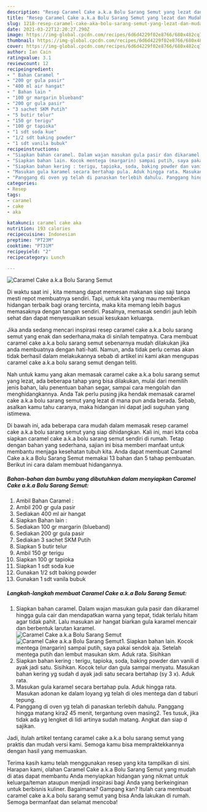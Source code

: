 ```yaml
---
description: "Resep Caramel Cake a.k.a Bolu Sarang Semut yang lezat dan Mudah Dibuat"
title: "Resep Caramel Cake a.k.a Bolu Sarang Semut yang lezat dan Mudah Dibuat"
slug: 1218-resep-caramel-cake-aka-bolu-sarang-semut-yang-lezat-dan-mudah-dibuat
date: 2021-03-22T12:20:27.290Z
image: https://img-global.cpcdn.com/recipes/6d6d4229f02e8766/680x482cq70/caramel-cake-aka-bolu-sarang-semut-foto-resep-utama.jpg
thumbnail: https://img-global.cpcdn.com/recipes/6d6d4229f02e8766/680x482cq70/caramel-cake-aka-bolu-sarang-semut-foto-resep-utama.jpg
cover: https://img-global.cpcdn.com/recipes/6d6d4229f02e8766/680x482cq70/caramel-cake-aka-bolu-sarang-semut-foto-resep-utama.jpg
author: Ian Cain
ratingvalue: 3.1
reviewcount: 12
recipeingredient:
- " Bahan Caramel "
- "200 gr gula pasir"
- "400 ml air hangat"
- " Bahan lain "
- "100 gr margarin blueband"
- "200 gr gula pasir"
- "3 sachet SKM Putih"
- "5 butir telur"
- "150 gr terigu"
- "100 gr tapioka"
- "1 sdt soda kue"
- "1/2 sdt baking powder"
- "1 sdt vanila bubuk"
recipeinstructions:
- "Siapkan bahan caramel. Dalam wajan masukan gula pasir dan dikaramel hingga gula cair dan mendapatkan warna yang tepat, tidak terlalu hitam agar tidak pahit. Lalu masukan air hangat biarkan gula karamel mencair dan berbentuk larutan karamel."
- "Siapkan bahan lain. Kocok mentega (margarin) sampai putih, saya pakai sendok aja. Setelah mentega putih dan lembut masukan skm. Aduk rata. Sisihkan"
- "Siapkan bahan kering : terigu, tapioka, soda, baking powder dan vanili d ayak jadi satu. Sisihkan. Kocok telur dan gula sampai menyatu. Masukan bahan kering yg sudah d ayak jadi satu secara bertahap (sy 3 x). Aduk rata."
- "Masukan gula karamel secara bertahap pula. Aduk hingga rata. Masukan adonan ke dalam loyang yg telah di oles mentega dan d taburi tepung."
- "Panggang di oven yg telah di panaskan terlebih dahulu. Panggang hingga matang kira2 45 menit, tergantung oven masing2. Tes tusuk, jika tidak ada yg lengket di lidi artinya sudah matang. Angkat dan siap d sajikan."
categories:
- Resep
tags:
- caramel
- cake
- aka

katakunci: caramel cake aka 
nutrition: 193 calories
recipecuisine: Indonesian
preptime: "PT23M"
cooktime: "PT31M"
recipeyield: "2"
recipecategory: Lunch

---
```



![Caramel Cake a.k.a Bolu Sarang Semut](https://img-global.cpcdn.com/recipes/6d6d4229f02e8766/680x482cq70/caramel-cake-aka-bolu-sarang-semut-foto-resep-utama.jpg)

Di waktu  saat ini , kita memang dapat memesan makanan siap saji tanpa mesti repot membuatnya sendiri. Tapi, untuk kita yang mau memberikan hidangan terbaik bagi orang tercinta, maka kita memang lebih bagus memasaknya dengan tangan sendiri. Pasalnya, memasak sendiri jauh lebih sehat dan dapat menyesuaikan sesuai kesukaan keluarga.

Jika anda sedang mencari inspirasi resep caramel cake a.k.a bolu sarang semut yang enak dan sederhana,maka di sinilah tempatnya. Cara membuat caramel cake a.k.a bolu sarang semut  sebenarnya mudah dilakukan jika anda membuatnya dengan hati-hati. Namun, anda tidak perlu cemas akan tidak berhasil dalam melakukannya 
sebab di artikel ini kami akan mengupas caramel cake a.k.a bolu sarang semut dengan teliti.  



Nah untuk kamu yang akan memasak caramel cake a.k.a bolu sarang semut yang lezat, ada beberapa tahap yang bisa dilakukan, mulai dari memilih jenis bahan, lalu penentuan bahan segar, sampai cara mengolah dan menghidangkannya. Anda Tak perlu pusing jika hendak memasak caramel cake a.k.a bolu sarang semut yang lezat di mana pun anda berada. Sebab, asalkan kamu  tahu caranya, maka hidangan ini dapat jadi suguhan yang istimewa.

Di bawah ini, ada beberapa cara mudah dalam memasak resep caramel cake a.k.a bolu sarang semut yang siap dihidangkan. Kali ini, mari kita coba siapkan caramel cake a.k.a bolu sarang semut sendiri di rumah. Tetap dengan bahan yang sederhana, sajian ini bisa memberi manfaat untuk membantu menjaga kesehatan tubuh kita. Anda dapat membuat Caramel Cake a.k.a Bolu Sarang Semut memakai 13 bahan dan 5 tahap pembuatan. Berikut ini cara dalam membuat hidangannya.

<!--inarticleads1-->

##### Bahan-bahan dan bumbu yang dibutuhkan dalam menyiapkan Caramel Cake a.k.a Bolu Sarang Semut:

1. Ambil  Bahan Caramel :
1. Ambil 200 gr gula pasir
1. Sediakan 400 ml air hangat
1. Siapkan  Bahan lain :
1. Sediakan 100 gr margarin (blueband)
1. Sediakan 200 gr gula pasir
1. Sediakan 3 sachet SKM Putih
1. Siapkan 5 butir telur
1. Ambil 150 gr terigu
1. Siapkan 100 gr tapioka
1. Siapkan 1 sdt soda kue
1. Gunakan 1/2 sdt baking powder
1. Gunakan 1 sdt vanila bubuk




<!--inarticleads2-->

##### Langkah-langkah membuat Caramel Cake a.k.a Bolu Sarang Semut:

1. Siapkan bahan caramel. Dalam wajan masukan gula pasir dan dikaramel hingga gula cair dan mendapatkan warna yang tepat, tidak terlalu hitam agar tidak pahit. Lalu masukan air hangat biarkan gula karamel mencair dan berbentuk larutan karamel.
<img src="https://img-global.cpcdn.com/steps/c478724a467aca88/160x128cq70/caramel-cake-aka-bolu-sarang-semut-langkah-memasak-1-foto.jpg" alt="Caramel Cake a.k.a Bolu Sarang Semut"><img src="https://img-global.cpcdn.com/steps/84296acff591373f/160x128cq70/caramel-cake-aka-bolu-sarang-semut-langkah-memasak-1-foto.jpg" alt="Caramel Cake a.k.a Bolu Sarang Semut">1. Siapkan bahan lain. Kocok mentega (margarin) sampai putih, saya pakai sendok aja. Setelah mentega putih dan lembut masukan skm. Aduk rata. Sisihkan
1. Siapkan bahan kering : terigu, tapioka, soda, baking powder dan vanili d ayak jadi satu. Sisihkan. Kocok telur dan gula sampai menyatu. Masukan bahan kering yg sudah d ayak jadi satu secara bertahap (sy 3 x). Aduk rata.
1. Masukan gula karamel secara bertahap pula. Aduk hingga rata. Masukan adonan ke dalam loyang yg telah di oles mentega dan d taburi tepung.
1. Panggang di oven yg telah di panaskan terlebih dahulu. Panggang hingga matang kira2 45 menit, tergantung oven masing2. Tes tusuk, jika tidak ada yg lengket di lidi artinya sudah matang. Angkat dan siap d sajikan.




Jadi, itulah artikel tentang  caramel cake a.k.a bolu sarang semut  yang praktis dan mudah versi kami. Semoga kamu bisa mempraktekkannya dengan hasil yang memuaskan. 

Terima kasih kamu telah menggunakan resep yang kita tampilkan di sini. Harapan kami, olahan  Caramel Cake a.k.a Bolu Sarang Semut yang mudah di atas dapat membantu Anda menyiapkan hidangan yang nikmat untuk keluarga/teman ataupun menjadi inspirasi bagi Anda yang berkeinginan untuk berbisnis kuliner. Bagaimana? Gampang kan? Itulah cara membuat caramel cake a.k.a bolu sarang semut yang bisa Anda lakukan di rumah. Semoga bermanfaat dan selamat mencoba!

